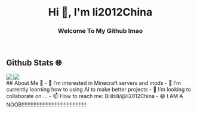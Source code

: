 <h1 align="center">Hi 👋, I'm li2012China</h1>
<h3 align="center">Welcome To My Github lmao</h3>
</br>

## Github Stats 🌐

<img align="left" src="https://github-readme-stats.vercel.app/api?username=li2012China&count_private=true&show_icons=true&icon_color=CE1D2D&text_color=718096&hide_border=true&hide_title=true" />
<img align="center" src="https://github-readme-stats.vercel.app/api/top-langs/?username=li2012China&card_width=230&layout=compact&langs_count=10&hide_border=true&hide=Assembly,HTML&custom_title=Most%20Used%20Languages%20~" />

</br>
## About Me 🤪
- 👀 I’m interested in Minecraft servers and mods
- 🌱 I’m currently learning how to using AI to make better projects
- 💞️ I’m looking to collaborate on ...
- 📫 How to reach me: Bilibili/@li2012China
- 😄 I AM A NOOB!!!!!!!!!!!!!!!!!!!!!!!!!!!!!!!!!!!!!!!!!!!

<!---
li2012China/li2012China is a ✨ special ✨ repository because its `README.md` (this file) appears on your GitHub profile.
You can click the Preview link to take a look at your changes.
--->
